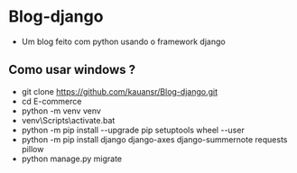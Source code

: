 # Blog-django
- Um blog feito com python usando o framework django

## Como usar windows ?
- git clone https://github.com/kauansr/Blog-django.git
- cd E-commerce
- python -m venv venv
- venv\Scripts\activate.bat
- python -m pip install --upgrade pip setuptools wheel --user
- python -m pip install django django-axes django-summernote requests pillow
- python manage.py migrate
